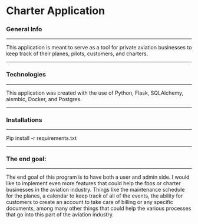 # Charter Application

### General Info
***
This application is meant to serve as a tool for private aviation businesses to keep track of their planes, pilots, customers, and charters.

***
### Technologies
***
This application was created with the use of Python, Flask, SQLAlchemy, alembic, Docker, and Postgres.

***
### Installations
***
Pip install -r requirements.txt

***
### The end goal:
***
The end goal of this program is to have both a user and admin side. I would like to implement even more features that could help the fbos or charter businesses in the aviation industry. Things like the maintenance schedule for the planes, a calendar to keep track of all of the events, the ability for customers to create an account to take care of billing or any specific documents, among many other things that could help the various processes that go into this part of the aviation industry.
